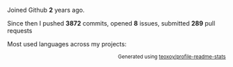 Joined Github **2** years ago.

Since then I pushed **3872** commits, opened **8** issues, submitted **289** pull requests

Most used languages across my projects:


<p align="right"><sub>Generated using <a href="https://github.com/marketplace/actions/profile-readme-stats">teoxoy/profile-readme-stats</a></sub></p>
